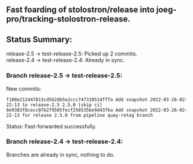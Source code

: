 ## Fast foarding of stolostron/release into joeg-pro/tracking-stolostron-release.

## Status Summary:

release-2.5 -> test-release-2.5: Picked up 2 commits.  
release-2.4 -> test-release-2.4: Already in sync.  

### Branch release-2.5 -> test-release-2.5:

New commits:

```
f108e212447813cd562db5e2ccc747310514fffa Add snapshot 2022-03-26-02-22-13 to release-2.5 2.5.0 [skip ci]
8e9383f8cecc07b279505fecf258535be9d437ba Add snapshot 2022-03-26-02-22-13 for release 2.5.0 from pipeline quay-retag branch
```

Status: Fast-forwarded successfully.

### Branch release-2.4 -> test-release-2.4:

Branches are already in sync, nothing to do.
